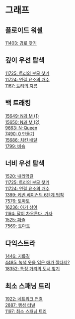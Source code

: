 # 그래프

## 플로이드 워셜

[11403: 경로 찾기](https://www.acmicpc.net/problem/11403)<br>

## 깊이 우선 탐색

[11725: 트리의 부모 찾기](https://www.acmicpc.net/problem/11725)<br>
[11724: 연결 요소의 개수](https://www.acmicpc.net/problem/11724)<br>
[1167: 트리의 지름](https://www.acmicpc.net/problem/1167)<br>

## 백 트래킹

[15649: N과 M (1)](https://www.acmicpc.net/problem/15649)<br>
[15650: N과 M (2)](https://www.acmicpc.net/problem/15650)<br>
[9663: N-Queen](https://www.acmicpc.net/problem/9663)<br>
[7490: 0 만들기](https://www.acmicpc.net/problem/7490)<br>
[15686: 치킨 배달](https://www.acmicpc.net/problem/15686)<br>
[1799: 비숍](https://www.acmicpc.net/problem/1799)<br>

## 너비 우선 탐색

[1520: 내리막길](https://www.acmicpc.net/problem/1520)<br>
[11725: 트리의 부모 찾기](https://www.acmicpc.net/problem/11725)<br>
[11724: 연결 요소의 개수](https://www.acmicpc.net/problem/11724)<br>
[1389: 케빈 베이컨의 6단계 법칙](https://www.acmicpc.net/problem/1389)<br>
[7576: 토마토](https://www.acmicpc.net/problem/7576)<br>
[16236: 아기 상어](https://www.acmicpc.net/problem/16236)<br>
[1194: 달이 차오른다, 가자](https://www.acmicpc.net/problem/1194)<br>
[1525: 퍼즐](https://www.acmicpc.net/problem/1525)<br>
[7569: 토마토](https://www.acmicpc.net/problem/7569)<br>

## 다익스트라

[1446: 지름길](https://www.acmicpc.net/problem/1446)<br>
[4485: 녹색 옷을 입은 애가 젤다지?](https://www.acmicpc.net/problem/4485)<br>
[18352: 특정 거리의 도시 찾기](https://www.acmicpc.net/problem/18352)<br>

## 최소 스패닝 트리

[1922: 네트워크 연결](https://www.acmicpc.net/problem/1922)<br>
[2887: 행성 터널](https://www.acmicpc.net/problem/2887)<br>
[1197: 최소 스패닝 트리](https://www.acmicpc.net/problem/1197)<br>
